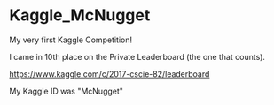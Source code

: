 # Kaggle_McNugget

My very first Kaggle Competition!

I came in 10th place on the Private Leaderboard (the one that counts).

https://www.kaggle.com/c/2017-cscie-82/leaderboard

My Kaggle ID was "McNugget"
